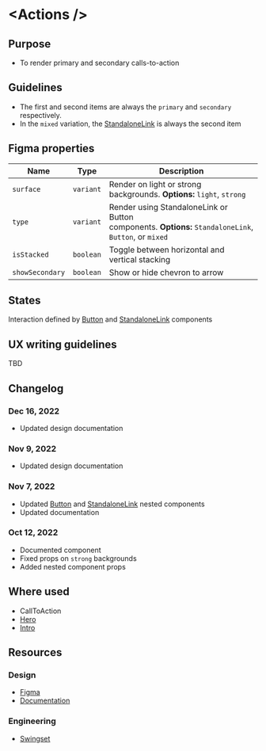 # \<Actions />

## Purpose

- To render primary and secondary calls-to-action

## Guidelines

- The first and second items are always the `primary` and `secondary` respectively.
- In the `mixed` variation, the [StandaloneLink](/components/standalone-link) is always the second item

## Figma properties

| Name            | Type      | Description                                                                                           |
| --------------- | --------- | ----------------------------------------------------------------------------------------------------- |
| `surface`       | `variant` | Render on light or strong backgrounds. **Options:** `light`, `strong`                                 |
| `type`          | `variant` | Render using StandaloneLink or Button components. **Options:** `StandaloneLink`, `Button`, or `mixed` |
| `isStacked`     | `boolean` | Toggle between horizontal and vertical stacking                                                       |
| `showSecondary` | `boolean` | Show or hide chevron to arrow                                                                         |

## States

Interaction defined by [Button](/components/button) and [StandaloneLink](/components/standalone-link) components

## UX writing guidelines

TBD

## Changelog

### Dec 16, 2022

- Updated design documentation

### Nov 9, 2022

- Updated design documentation

### Nov 7, 2022

- Updated [Button](/components/button/primary) and [StandaloneLink](/components/standalone-link) nested components
- Updated documentation

### Oct 12, 2022

- Documented component
- Fixed props on `strong` backgrounds
- Added nested component props

## Where used

- CallToAction
- [Hero](/patterns/hero)
- [Intro](/components/intro)

## Resources

### Design

- [Figma](https://www.figma.com/file/7cYgDM618stjYUHDqAfRec/Components?node-id=572%3A1058)
- [Documentation](/components/actions)

### Engineering

- [Swingset](https://react-components.vercel.app/components/actions)
